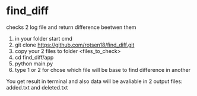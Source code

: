 # find_diff
checks 2 log file and return difference beetwen them

1. in your folder start cmd
2. git clone https://github.com/rotsen18/find_diff.git
3. copy your 2 files to folder <files_to_check>
3. cd find_diff/app
4. python main.py
5. type 1 or 2 for chose which file will be base to find difference in another

You get result in terminal and also data will be avaliable in 2 output files: added.txt and deleted.txt